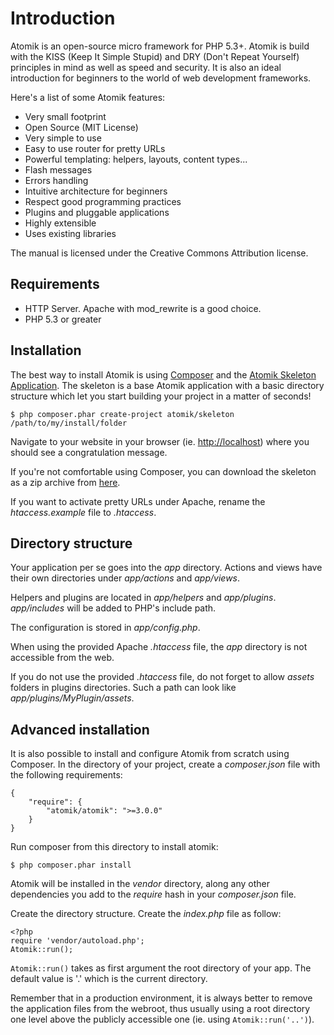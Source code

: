 
# Introduction

Atomik is an open-source micro framework for PHP 5.3+.
Atomik is build with the KISS (Keep It Simple Stupid) and DRY (Don't Repeat Yourself)
principles in mind as well as speed and security. It is also an ideal introduction for 
beginners to the world of web development frameworks. 

Here's a list of some Atomik features:

 - Very small footprint
 - Open Source (MIT License)
 - Very simple to use
 - Easy to use router for pretty URLs
 - Powerful templating: helpers, layouts, content types...
 - Flash messages
 - Errors handling
 - Intuitive architecture for beginners
 - Respect good programming practices
 - Plugins and pluggable applications
 - Highly extensible
 - Uses existing libraries

The manual is licensed under the Creative Commons Attribution license.

## Requirements

 - HTTP Server. Apache with mod_rewrite is a good choice.
 - PHP 5.3 or greater

## Installation

The best way to install Atomik is using [Composer](http://getcomposer.org)
and the [Atomik Skeleton Application](https://github.com/maximebf/atomik-skeleton). 
The skeleton is a base Atomik application with a basic directory structure which 
let you start building your project in a matter of seconds!

    $ php composer.phar create-project atomik/skeleton /path/to/my/install/folder

Navigate to your website in your browser (ie. <http://localhost>) where you should
see a congratulation message.

If you're not comfortable using Composer, you can download the skeleton as a zip archive
from [here](https://dl.dropboxusercontent.com/u/153693/dev/atomik-3.1.zip).

If you want to activate pretty URLs under Apache, rename the *htaccess.example* file
to *.htaccess*.

## Directory structure

Your application per se goes into the *app* directory. Actions and views have their own 
directories under *app/actions* and *app/views*.

Helpers and plugins are located in *app/helpers* and *app/plugins*.
*app/includes* will be added to PHP's include path.

The configuration is stored in *app/config.php*.

When using the provided Apache *.htaccess* file, the *app* directory is not 
accessible from the web.

If you do not use the provided *.htaccess* file, do not forget to allow *assets*
folders in plugins directories. Such a path can look like *app/plugins/MyPlugin/assets*.

## Advanced installation

It is also possible to install and configure Atomik from scratch using Composer.
In the directory of your project, create a *composer.json* file with the
following requirements:

    {
        "require": {
            "atomik/atomik": ">=3.0.0"
        }
    }

Run composer from this directory to install atomik:

    $ php composer.phar install

Atomik will be installed in the *vendor* directory, along any other
dependencies you add to the *require* hash in your *composer.json* file.

Create the directory structure. Create the *index.php* file as follow:

    <?php
    require 'vendor/autoload.php';
    Atomik::run();

`Atomik::run()` takes as first argument the root directory of your app.
The default value is '.' which is the current directory.

Remember that in a production environment, it is always better to remove the 
application files from the webroot, thus usually using a root directory one
level above the publicly accessible one (ie. using `Atomik::run('..')`).
